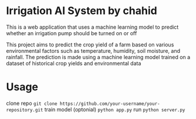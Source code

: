 # Irrigation AI System by chahid
This is a web application that uses a machine learning model to predict whether an irrigation pump should be turned on or off 

This project aims to predict the crop yield of a farm based on various environmental factors such as temperature, humidity, soil moisture, and rainfall. The prediction is made using a machine learning model trained on a dataset of historical crop yields and environmental data
# Usage
clone repo
`git clone https://github.com/your-username/your-repository.git`
train model (optonial)
`python app.py`
run 
`python server.py`

